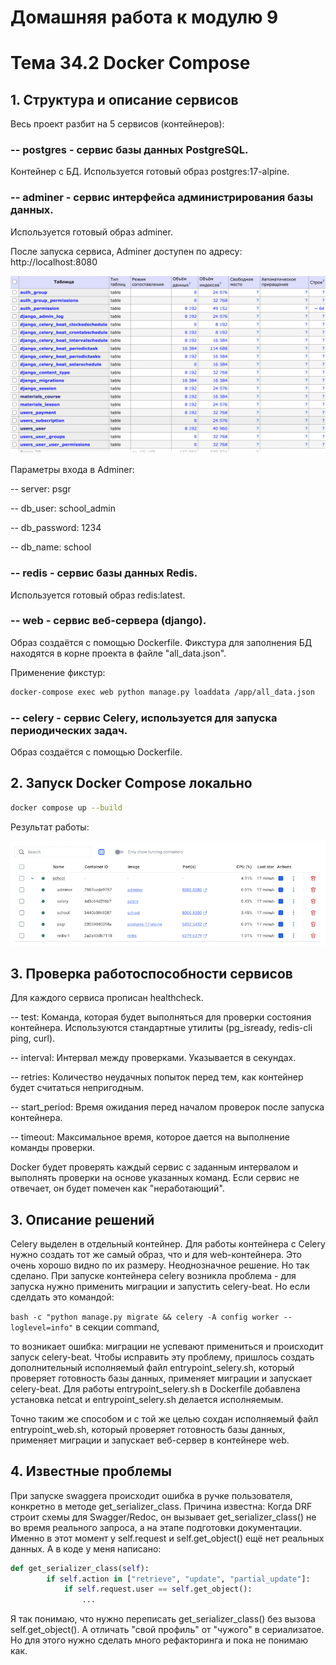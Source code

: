 # Домашняя работа к модулю 9

# Тема 34.2 Docker Compose

## 1. Структура и описание сервисов

Весь проект разбит на 5 сервисов (контейнеров):

### -- postgres - сервис базы данных PostgreSQL.

Контейнер с БД. Используется готовый образ postgres:17-alpine.

### -- adminer - сервис интерфейса администрирования базы данных.

Используется готовый образ adminer.

После запуска сервиса, Adminer доступен по адресу: http://localhost:8080

![adminer](./media/readme_pic/adminer.png)

Параметры входа в Adminer:

-- server: psgr

-- db_user: school_admin

-- db_password: 1234

-- db_name: school

### -- redis - сервис базы данных Redis.

Используется готовый образ redis:latest.

### -- web - сервис веб-сервера (django).

Образ создаётся с помощью Dockerfile. Фикстура для заполнения БД находятся в корне проекта в файле "all_data.json".

Применение фикстур:

```bash
docker-compose exec web python manage.py loaddata /app/all_data.json
```

### -- celery - сервис Celery, используется для запуска периодических задач.

Образ создаётся с помощью Dockerfile.


## 2. Запуск Docker Compose локально

```bash
docker compose up --build
```

Результат работы:

![containers](./media/readme_pic/containers.png)


## 3. Проверка работоспособности сервисов

Для каждого сервиса прописан healthcheck.

-- test: Команда, которая будет выполняться для проверки состояния контейнера. Используются стандартные утилиты (pg_isready, redis-cli ping, curl).

-- interval: Интервал между проверками. Указывается в секундах.

-- retries: Количество неудачных попыток перед тем, как контейнер будет считаться непригодным.

-- start_period: Время ожидания перед началом проверок после запуска контейнера.

-- timeout: Максимальное время, которое дается на выполнение команды проверки.

Docker будет проверять каждый сервис с заданным интервалом и выполнять проверки на основе указанных команд. Если сервис не отвечает, он будет помечен как "неработающий".

## 3. Описание решений

Celery выделен в отдельный контейнер. Для работы контейнера с Celery нужно создать тот же самый образ, что и для web-контейнера. Это очень хорошо видно по их размеру. Неоднозначное решение. Но так сделано. При запуске контейнера celery возникла проблема - для запуска нужно применить миграции и запустить celery-beat. Но если сделдать это командой:

```bash -c "python manage.py migrate && celery -A config worker --loglevel=info"``` в секции command,

то возникает ошибка: миграции не успевают примениться и происходит запуск celery-beat. Чтобы исправить эту проблему, пришлось создать дополнительный исполняемый файл entrypoint_selery.sh, который проверяет готовность базы данных, применяет миграции и запускает celery-beat. Для работы entrypoint_selery.sh в Dockerfile добавлена установка netcat и 
entrypoint_selery.sh делается исполняемым. 

Точно таким же способом и с той же целью сохдан исполняемый файл entrypoint_web.sh, который проверяет готовность базы данных, применяет миграции и запускает веб-сервер в контейнере web.


## 4. Известные проблемы

При запуске swaggera происходит ошибка в ручке пользователя, конкретно в методе get_serializer_class. Причина известна: 
Когда DRF строит схемы для Swagger/Redoc, он вызывает get_serializer_class() не во время реального запроса, а на этапе подготовки документации. Именно в этот момент у self.request и self.get_object() ещё нет реальных данных. А в коде у меня написано:

```python
def get_serializer_class(self):
        if self.action in ["retrieve", "update", "partial_update"]:
            if self.request.user == self.get_object():
                ...
```
Я так понимаю, что нужно переписать get_serializer_class() без вызова self.get_object(). А отличать "свой профиль" от "чужого" в сериализатое. Но для этого нужно сделать много рефакторинга и пока не понимаю как.
